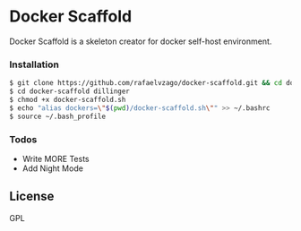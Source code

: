 # Docker Scaffold

Docker Scaffold is a skeleton creator for docker self-host environment.
### Installation
```sh
$ git clone https://github.com/rafaelvzago/docker-scaffold.git && cd docker-scaffold
$ cd docker-scaffold dillinger
$ chmod +x docker-scaffold.sh
$ echo "alias dockers=\"$(pwd)/docker-scaffold.sh\"" >> ~/.bashrc 
$ source ~/.bash_profile
```
### Todos

 - Write MORE Tests
 - Add Night Mode

License
----
GPL
